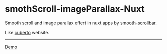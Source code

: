 # smothScroll-imageParallax-Nuxt

Smooth scroll and image parallax effect in nuxt apps by [smooth-scrollbar](https://github.com/idiotWu/smooth-scrollbar).

Like [cuberto](https://cuberto.com/projects/) website.
***
[Demo](https://ehsan-shv.github.io/smoothScroll-imageParallax-nuxt/)

